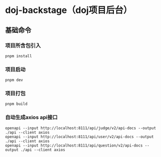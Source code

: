 # doj-backstage（doj项目后台）

## 基础命令

### 项目所含包引入
```
pnpm install
```

### 项目启动
```
pnpm dev
```

### 项目打包
```
pnpm build
```

### 自动生成axios api接口 
```
openapi --input http://localhost:8111/api/judge/v2/api-docs --output ./api --client axios
openapi --input http://localhost:8111/api/user/v2/api-docs --output ./api --client axios
openapi --input http://localhost:8111/api/question/v2/api-docs --output ./api --client axios
```